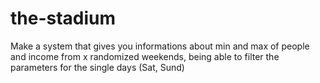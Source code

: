 # the-stadium
 Make a system that  gives you informations about min and max of people and income from x randomized weekends, being able to filter the parameters for the single days (Sat, Sund)
